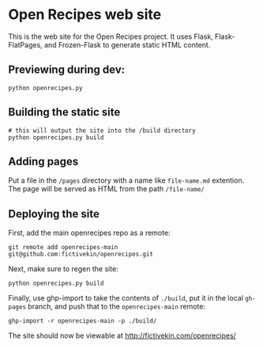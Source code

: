 # Open Recipes web site

This is the web site for the Open Recipes project. It uses Flask, Flask-FlatPages, and Frozen-Flask to generate static HTML content.

## Previewing during dev:

    python openrecipes.py

## Building the static site

    # this will output the site into the /build directory
    python openrecipes.py build

## Adding pages

Put a file in the `/pages` directory with a name like `file-name.md` extention. The page will be served as HTML from the path `/file-name/`

## Deploying the site

First, add the main openrecipes repo as a remote:

	git remote add openrecipes-main git@github.com:fictivekin/openrecipes.git

Next, make sure to regen the site:

	python openrecipes.py build

Finally, use ghp-import to take the contents of `./build`, put it in the local `gh-pages` branch, and push that to the `openrecipes-main` remote:

	ghp-import -r openrecipes-main -p ./build/

The site should now be viewable at <http://fictivekin.com/openrecipes/>
